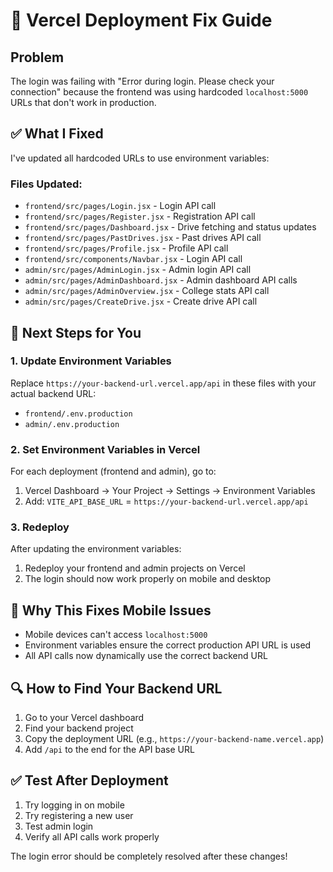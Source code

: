 # 🚀 Vercel Deployment Fix Guide

## Problem
The login was failing with "Error during login. Please check your connection" because the frontend was using hardcoded `localhost:5000` URLs that don't work in production.

## ✅ What I Fixed
I've updated all hardcoded URLs to use environment variables:

### Files Updated:
- `frontend/src/pages/Login.jsx` - Login API call
- `frontend/src/pages/Register.jsx` - Registration API call  
- `frontend/src/pages/Dashboard.jsx` - Drive fetching and status updates
- `frontend/src/pages/PastDrives.jsx` - Past drives API call
- `frontend/src/pages/Profile.jsx` - Profile API call
- `frontend/src/components/Navbar.jsx` - Login API call
- `admin/src/pages/AdminLogin.jsx` - Admin login API call
- `admin/src/pages/AdminDashboard.jsx` - Admin dashboard API calls
- `admin/src/pages/AdminOverview.jsx` - College stats API call
- `admin/src/pages/CreateDrive.jsx` - Create drive API call

## 🔧 Next Steps for You

### 1. Update Environment Variables
Replace `https://your-backend-url.vercel.app/api` in these files with your actual backend URL:
- `frontend/.env.production`
- `admin/.env.production`

### 2. Set Environment Variables in Vercel
For each deployment (frontend and admin), go to:
1. Vercel Dashboard → Your Project → Settings → Environment Variables
2. Add: `VITE_API_BASE_URL` = `https://your-backend-url.vercel.app/api`

### 3. Redeploy
After updating the environment variables:
1. Redeploy your frontend and admin projects on Vercel
2. The login should now work properly on mobile and desktop

## 📱 Why This Fixes Mobile Issues
- Mobile devices can't access `localhost:5000` 
- Environment variables ensure the correct production API URL is used
- All API calls now dynamically use the correct backend URL

## 🔍 How to Find Your Backend URL
1. Go to your Vercel dashboard
2. Find your backend project
3. Copy the deployment URL (e.g., `https://your-backend-name.vercel.app`)
4. Add `/api` to the end for the API base URL

## ✅ Test After Deployment
1. Try logging in on mobile
2. Try registering a new user
3. Test admin login
4. Verify all API calls work properly

The login error should be completely resolved after these changes!